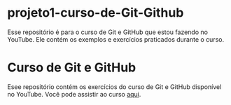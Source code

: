 # projeto1-curso-de-Git-Github
Esse repositório é para o curso de Git e GitHub que estou fazendo no YouTube. Ele contém os exemplos e exercícios praticados durante o curso. 

# Curso de Git e GitHub
Esee repositório contém os exercícios do curso de Git e GitHub disponível no YouTube. 
Você pode assistir ao curso [aqui](https://www.youtube.com/watch?v=kB5e-gTAl_s).
